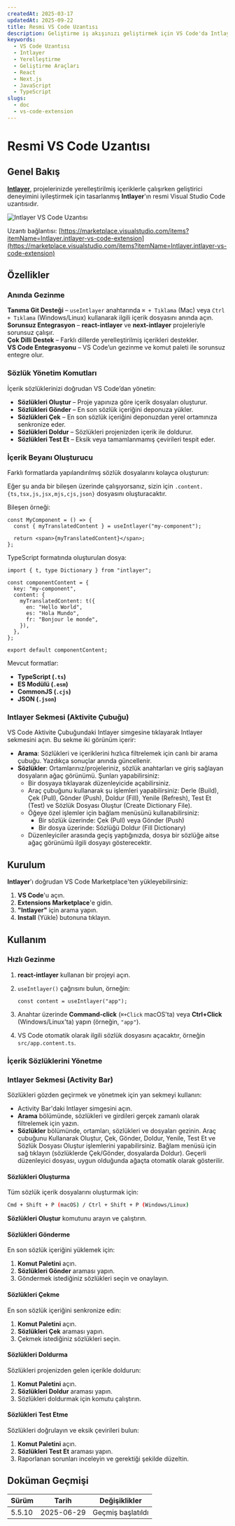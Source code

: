 ```yaml
---
createdAt: 2025-03-17
updatedAt: 2025-09-22
title: Resmi VS Code Uzantısı
description: Geliştirme iş akışınızı geliştirmek için VS Code'da Intlayer uzantısını nasıl kullanacağınızı öğrenin. Yerelleştirilmiş içerikler arasında hızlıca gezin ve sözlüklerinizi verimli bir şekilde yönetin.
keywords:
  - VS Code Uzantısı
  - Intlayer
  - Yerelleştirme
  - Geliştirme Araçları
  - React
  - Next.js
  - JavaScript
  - TypeScript
slugs:
  - doc
  - vs-code-extension
---
```


# Resmi VS Code Uzantısı

## Genel Bakış

[**Intlayer**](https://marketplace.visualstudio.com/items?itemName=Intlayer.intlayer-vs-code-extension), projelerinizde yerelleştirilmiş içeriklerle çalışırken geliştirici deneyimini iyileştirmek için tasarlanmış **Intlayer**'ın resmi Visual Studio Code uzantısıdır.

![Intlayer VS Code Uzantısı](https://github.com/aymericzip/intlayer/blob/main/docs/assets/vs_code_extension_demo.gif)

Uzantı bağlantısı: [https://marketplace.visualstudio.com/items?itemName=Intlayer.intlayer-vs-code-extension](https://marketplace.visualstudio.com/items?itemName=Intlayer.intlayer-vs-code-extension)

## Özellikler

### Anında Gezinme

**Tanıma Git Desteği** – `useIntlayer` anahtarında `⌘ + Tıklama` (Mac) veya `Ctrl + Tıklama` (Windows/Linux) kullanarak ilgili içerik dosyasını anında açın.  
**Sorunsuz Entegrasyon** – **react-intlayer** ve **next-intlayer** projeleriyle sorunsuz çalışır.  
**Çok Dilli Destek** – Farklı dillerde yerelleştirilmiş içerikleri destekler.  
**VS Code Entegrasyonu** – VS Code’un gezinme ve komut paleti ile sorunsuz entegre olur.

### Sözlük Yönetim Komutları

İçerik sözlüklerinizi doğrudan VS Code’dan yönetin:

- **Sözlükleri Oluştur** – Proje yapınıza göre içerik dosyaları oluşturur.
- **Sözlükleri Gönder** – En son sözlük içeriğini deponuza yükler.
- **Sözlükleri Çek** – En son sözlük içeriğini deponuzdan yerel ortamınıza senkronize eder.
- **Sözlükleri Doldur** – Sözlükleri projenizden içerik ile doldurur.
- **Sözlükleri Test Et** – Eksik veya tamamlanmamış çevirileri tespit eder.

### İçerik Beyanı Oluşturucu

Farklı formatlarda yapılandırılmış sözlük dosyalarını kolayca oluşturun:

Eğer şu anda bir bileşen üzerinde çalışıyorsanız, sizin için `.content.{ts,tsx,js,jsx,mjs,cjs,json}` dosyasını oluşturacaktır.

Bileşen örneği:

```tsx fileName="src/components/MyComponent/index.tsx"
const MyComponent = () => {
  const { myTranslatedContent } = useIntlayer("my-component");

  return <span>{myTranslatedContent}</span>;
};
```

TypeScript formatında oluşturulan dosya:

```tsx fileName="src/components/MyComponent/index.content.ts"
import { t, type Dictionary } from "intlayer";

const componentContent = {
  key: "my-component",
  content: {
    myTranslatedContent: t({
      en: "Hello World",
      es: "Hola Mundo",
      fr: "Bonjour le monde",
    }),
  },
};

export default componentContent;
```

Mevcut formatlar:

- **TypeScript (`.ts`)**
- **ES Modülü (`.esm`)**
- **CommonJS (`.cjs`)**
- **JSON (`.json`)**

### Intlayer Sekmesi (Aktivite Çubuğu)

VS Code Aktivite Çubuğundaki Intlayer simgesine tıklayarak Intlayer sekmesini açın. Bu sekme iki görünüm içerir:

- **Arama**: Sözlükleri ve içeriklerini hızlıca filtrelemek için canlı bir arama çubuğu. Yazdıkça sonuçlar anında güncellenir.
- **Sözlükler**: Ortamlarınız/projeleriniz, sözlük anahtarları ve giriş sağlayan dosyaların ağaç görünümü. Şunları yapabilirsiniz:
  - Bir dosyaya tıklayarak düzenleyicide açabilirsiniz.
  - Araç çubuğunu kullanarak şu işlemleri yapabilirsiniz: Derle (Build), Çek (Pull), Gönder (Push), Doldur (Fill), Yenile (Refresh), Test Et (Test) ve Sözlük Dosyası Oluştur (Create Dictionary File).
  - Öğeye özel işlemler için bağlam menüsünü kullanabilirsiniz:
    - Bir sözlük üzerinde: Çek (Pull) veya Gönder (Push)
    - Bir dosya üzerinde: Sözlüğü Doldur (Fill Dictionary)
  - Düzenleyiciler arasında geçiş yaptığınızda, dosya bir sözlüğe aitse ağaç görünümü ilgili dosyayı gösterecektir.

## Kurulum

**Intlayer**'ı doğrudan VS Code Marketplace'ten yükleyebilirsiniz:

1. **VS Code**'u açın.
2. **Extensions Marketplace**'e gidin.
3. **"Intlayer"** için arama yapın.
4. **Install** (Yükle) butonuna tıklayın.

## Kullanım

### Hızlı Gezinme

1. **react-intlayer** kullanan bir projeyi açın.
2. `useIntlayer()` çağrısını bulun, örneğin:

   ```tsx
   const content = useIntlayer("app");
   ```

3. Anahtar üzerinde **Command-click** (`⌘+Click` macOS'ta) veya **Ctrl+Click** (Windows/Linux'ta) yapın (örneğin, `"app"`).
4. VS Code otomatik olarak ilgili sözlük dosyasını açacaktır, örneğin `src/app.content.ts`.

### İçerik Sözlüklerini Yönetme

### Intlayer Sekmesi (Activity Bar)

Sözlükleri gözden geçirmek ve yönetmek için yan sekmeyi kullanın:

- Activity Bar'daki Intlayer simgesini açın.
- **Arama** bölümünde, sözlükleri ve girdileri gerçek zamanlı olarak filtrelemek için yazın.
- **Sözlükler** bölümünde, ortamları, sözlükleri ve dosyaları gezinin. Araç çubuğunu Kullanarak Oluştur, Çek, Gönder, Doldur, Yenile, Test Et ve Sözlük Dosyası Oluştur işlemlerini yapabilirsiniz. Bağlam menüsü için sağ tıklayın (sözlüklerde Çek/Gönder, dosyalarda Doldur). Geçerli düzenleyici dosyası, uygun olduğunda ağaçta otomatik olarak gösterilir.

#### Sözlükleri Oluşturma

Tüm sözlük içerik dosyalarını oluşturmak için:

```sh
Cmd + Shift + P (macOS) / Ctrl + Shift + P (Windows/Linux)
```

**Sözlükleri Oluştur** komutunu arayın ve çalıştırın.

#### Sözlükleri Gönderme

En son sözlük içeriğini yüklemek için:

1. **Komut Paletini** açın.
2. **Sözlükleri Gönder** araması yapın.
3. Göndermek istediğiniz sözlükleri seçin ve onaylayın.

#### Sözlükleri Çekme

En son sözlük içeriğini senkronize edin:

1. **Komut Paletini** açın.
2. **Sözlükleri Çek** araması yapın.
3. Çekmek istediğiniz sözlükleri seçin.

#### Sözlükleri Doldurma

Sözlükleri projenizden gelen içerikle doldurun:

1. **Komut Paletini** açın.
2. **Sözlükleri Doldur** araması yapın.
3. Sözlükleri doldurmak için komutu çalıştırın.

#### Sözlükleri Test Etme

Sözlükleri doğrulayın ve eksik çevirileri bulun:

1. **Komut Paletini** açın.
2. **Sözlükleri Test Et** araması yapın.
3. Raporlanan sorunları inceleyin ve gerektiği şekilde düzeltin.

## Doküman Geçmişi

| Sürüm  | Tarih      | Değişiklikler     |
| ------ | ---------- | ----------------- |
| 5.5.10 | 2025-06-29 | Geçmiş başlatıldı |
